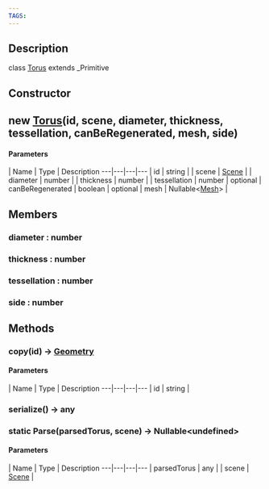 ```yaml
---
TAGS:
---
```

## Description

class [Torus](/classes/3.1/Torus) extends _Primitive



## Constructor

## new [Torus](/classes/3.1/Torus)(id, scene, diameter, thickness, tessellation, canBeRegenerated, mesh, side)



#### Parameters
 | Name | Type | Description
---|---|---|---
 | id | string | 
 | scene | [Scene](/classes/3.1/Scene) | 
 | diameter | number | 
 | thickness | number | 
 | tessellation | number | 
optional | canBeRegenerated | boolean | 
optional | mesh | Nullable&lt;[Mesh](/classes/3.1/Mesh)&gt; | 
## Members

### diameter : number


### thickness : number


### tessellation : number


### side : number


## Methods

### copy(id) &rarr; [Geometry](/classes/3.1/Geometry)



#### Parameters
 | Name | Type | Description
---|---|---|---
 | id | string | 

### serialize() &rarr; any


### static Parse(parsedTorus, scene) &rarr; Nullable&lt;undefined&gt;



#### Parameters
 | Name | Type | Description
---|---|---|---
 | parsedTorus | any | 
 | scene | [Scene](/classes/3.1/Scene) | 
